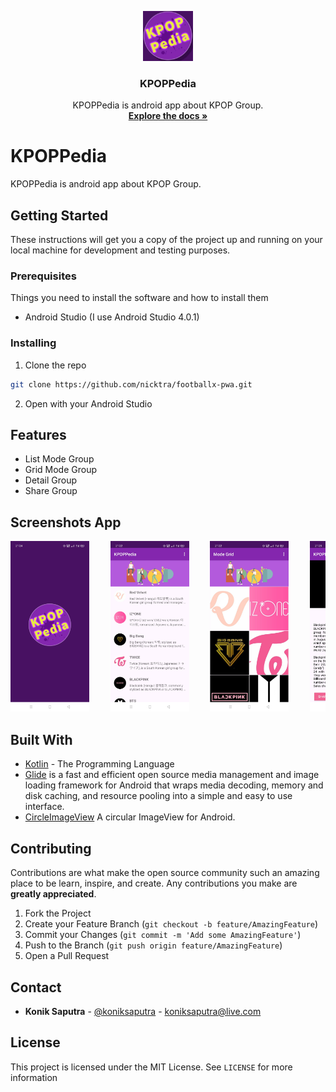 <p align="center">
  <a href="https://github.com/nicktra/kpoppedia">
    <img src="app/src/main/res/drawable/icon.jpg" alt="Logo" width="80" height="80">
  </a>
</p>
  
<h3 align="center">KPOPPedia</h3>

<p align="center">
    KPOPPedia is android app about KPOP Group.
    <br />
    <a href="https://github.com/nicktra/kpoppedia"><strong>Explore the docs »</strong></a>
</p>

# KPOPPedia

KPOPPedia is android app about KPOP Group.

## Getting Started

These instructions will get you a copy of the project up and running on your local machine for development and testing purposes.

### Prerequisites

Things you need to install the software and how to install them

* Android Studio (I use Android Studio 4.0.1)

### Installing

1. Clone the repo
```sh
git clone https://github.com/nicktra/footballx-pwa.git
```
2. Open with your Android Studio

## Features

* List Mode Group
* Grid Mode Group
* Detail Group
* Share Group

## Screenshots App
<pre>
<img src="screenshots/screenshot1.jpg" width="25%">    <img src="screenshots/screenshot2.jpg" width="25%">    <img src="screenshots/screenshot3.jpg" width="25%">    <img src="screenshots/screenshot4.jpg" width="25%">
</pre>

## Built With

* [Kotlin](https://kotlinlang.org/) - The Programming Language
* [Glide](https://github.com/bumptech/glide) is a fast and efficient open source media management and image loading framework for Android that wraps media decoding, memory and disk caching, and resource pooling into a simple and easy to use interface.
* [CircleImageView](https://github.com/hdodenhof/CircleImageView) A circular ImageView for Android.

## Contributing

Contributions are what make the open source community such an amazing place to be learn, inspire, and create. Any contributions you make are **greatly appreciated**.

1. Fork the Project
2. Create your Feature Branch (`git checkout -b feature/AmazingFeature`)
3. Commit your Changes (`git commit -m 'Add some AmazingFeature'`)
4. Push to the Branch (`git push origin feature/AmazingFeature`)
5. Open a Pull Request

## Contact

* **Konik Saputra** - [@koniksaputra](https://twitter.com/koniksaputra) - koniksaputra@live.com

## License

This project is licensed under the MIT License. See `LICENSE` for more information